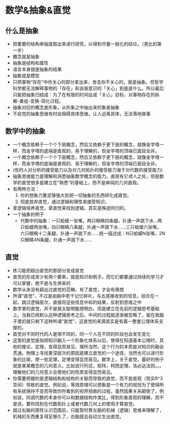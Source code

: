 # 数学&抽象&直觉

## 什么是抽象
- 把重要的结构单独提取出来进行研究，以得到尽量一般化的结论。（类比的第一步）
- 概念就是抽象
- 抽象是结构和属性
- 语言本身就是抽象的结果
- 抽象就是模型
- 只把事物“存在”中你关心的部分拿出来，舍去你不关心的，就是抽象。但哲学科学都无法解释事物的「存在」和自我意识的「关心」到底是什么。所以最后只能把抽象归结成：为了在有限的时间达成「关心」目标，对事物存在的拆解-重组-变换-简化过程。
- 抽象对应的概念是形象，从形象之中抽出来的象是抽象
- 不自觉的抽象思维有时会阻碍具体思维。让人远离具体，无法落地做事


## 数学中的抽象
- 一个概念依赖于一个个下层概念，然后又依赖于更下层的概念，就像金字塔一样，而金字塔的底端是直观的、易于理解的，但金字塔的顶端已面目全非。
- 一个概念依赖于一个个下层概念，然后又依赖于更下层的概念，就像金字塔一样，而金字塔的底端是直观的、易于理解的，但金字塔的顶端已面目全非。
- (有的人对分析的接受能力以及对几何拓扑的接受能力强于对代数的接受能力)
- 抽象思维能力是理解和洞悉抽象数学概念的能力。直观有它诱人之处，但是数学的直觉很多是建立在“熟悉”的基础上，而不是单纯的几何直观。
- 有两种方法：
  1. 你的想象力要足够强大到把一切抽象的东西转化成直觉。
  2. 彻底放弃直觉，通过逻辑和理性来接受知识。
- 拿逻辑培养直觉，拿直觉来找到逻辑，其实是殊途同归的。
- 一个抽象的例子
  - 代数中的抽象：一只蛤蟆一张嘴，两只眼睛四条腿，扑通一声跳下水…两只蛤蟆两张嘴，四只眼睛八条腿，扑通一声跳下水……三只蛤蟆六张嘴，六只眼睛十二条腿，扑通一声跳下水……统一描述成：N只蛤蟆N张嘴，2N只眼睛4N条腿，扑通一声跳下水……

## 直觉
- 练习能把超出直觉的那部分变成直觉
- 直觉的形成至少有两个要素，就是知识和例子。而它们都要通过持续的学习才可以掌握，绝不是与生俱来的
- 数学从来没有超出过直觉的范畴。有了直觉，才会有猜想
- 所谓“直觉”，不过是由脑中若干记忆碎片，与五感接收到的信息，综合在一起，跳过逻辑层次，直接将这些信息中和的结果，反射到思维之中
- 数学里的直觉，并不是我太聪明能想明白，而是建立在先前的逻辑思考基础上。当我已经默认这种逻辑思考之后，中间的过程就逐渐被忽略了，留在我脑子里的就只剩下这种所谓“直觉”，这直觉的来源其实是有着一整套公理体系支撑的。
- 直觉对不同时代的人是很不同的，同一个人在不同的阶段也会发生变化
- 这里的直觉是指把知识融入一个形象化体系以后，使得在知道基本公理时，其他的推论，定理，变得显而易见、理所当然。这个行为的本质是对知识的融会贯通。物理上寻找更深层次的原因是建立直觉的一个途径，当然也可以进行形象的比喻，使一些定理，定律变得显而易见。数学上，关于直觉，最好的例子就是某某概念的几何意义。比如说行列式，矩阵，柯西定理，洛必达法则。。。理解他们的几何意义会使他们的性质变得显而易见。
- 你需要把握的是逻辑结构和结构的关联而导致的直觉，而不是直观（现实R^3空间）导致的直觉。例如说，等效原理可以想象是一个有力的规则为了使得所有系统保持不变而导致你所看到的视界扭曲的过程，虽然因果关系颠倒了。例如说，同调代数的本身你可以和数据结构作类比，得到形象直观的理解，而不是说，要你找到在代数拓扑上或者代数几何上的使用才算直觉。
- 超过右脑的感性认识范围后，只能暂时靠左脑的机械（逻辑）思维来理解了，机械的东西重复得足够久了，右脑就会自动又生出直觉。
